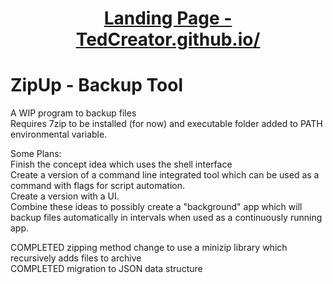 <h1 style="text-align:center;"><a href="https://tedcreator.github.io/">Landing Page - TedCreator.github.io/</a></h1>



<h1> ZipUp - Backup Tool </h1>



A WIP program to backup files <br>
Requires 7zip to be installed (for now) and executable folder added to PATH environmental variable. <br>

Some Plans: <br>
Finish the concept idea which uses the shell interface<br>
Create a version of a command line integrated tool which can be used as a command with flags for script automation. <br>
Create a version with a UI. <br>
Combine these ideas to possibly create a "background" app which will backup files automatically in intervals when used as a continuously running app. <br>

COMPLETED zipping method change to use a minizip library which recursively adds files to archive <br>
COMPLETED migration to JSON data structure <br>
